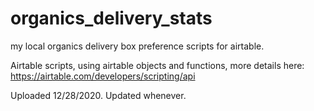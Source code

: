# organics_delivery_stats
my local organics delivery box preference scripts for airtable. 

Airtable scripts, using airtable objects and functions, more details here: https://airtable.com/developers/scripting/api

Uploaded 12/28/2020. Updated whenever.
